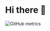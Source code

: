 # Hi there 👋

![GitHub metrics](https://github.com/HigherOrderLogic/HigherOrderLogic/blob/assets/github-metrics/metrics.svg)
